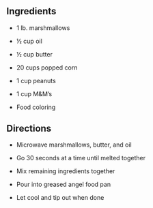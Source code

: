 # 

## Ingredients

- 1 lb. marshmallows

- ½ cup oil

- ½ cup butter

- 20 cups popped corn

- 1 cup peanuts

- 1 cup M&M’s

- Food coloring

## Directions

- Microwave marshmallows, butter, and oil

- Go 30 seconds at a time until melted together

- Mix remaining ingredients together

- Pour into greased angel food pan

- Let cool and tip out when done
